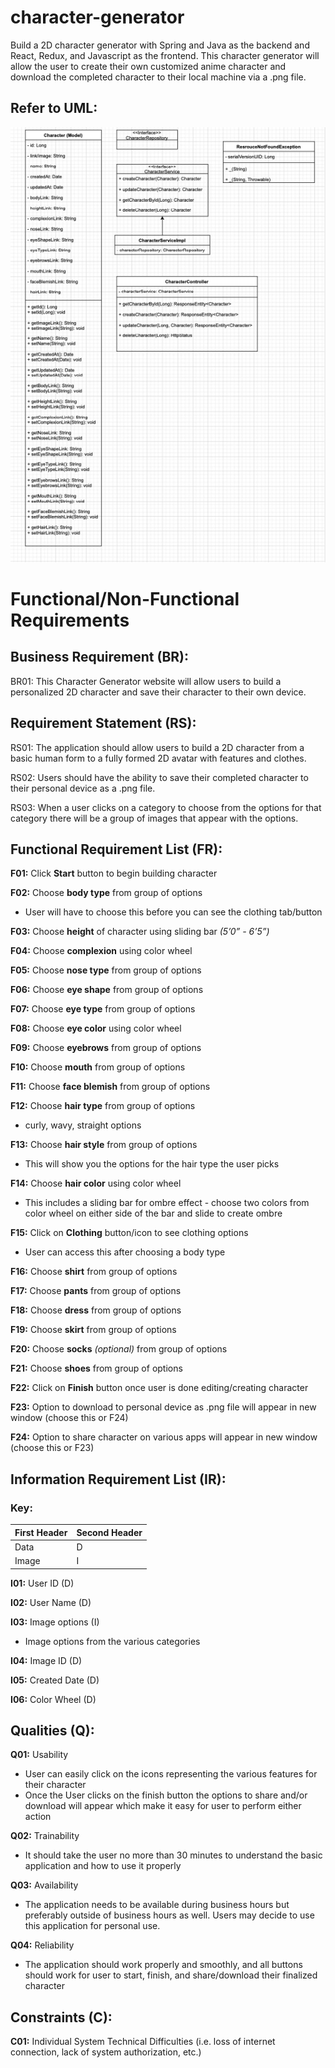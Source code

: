 # character-generator
Build a 2D character generator with Spring and Java as the backend and React, Redux, and Javascript as the frontend. This character generator will allow the user to create their own customized anime character and download the completed character to their local machine via a .png file.  

## Refer to UML:

![](src/main/resources/images/character_uml_.png)

# Functional/Non-Functional Requirements


## Business Requirement (BR):
BR01: This Character Generator website will allow users to build a personalized 2D character and save their character to their own device.

## Requirement Statement (RS):
RS01: The application should allow users to build a 2D character from a basic human form to a fully formed 2D avatar with features and clothes.

RS02: Users should have the ability to save their completed character to their personal device as a .png file.

RS03: When a user clicks on a category to choose from the options for that category there will be a group of images that appear with the options.

## Functional Requirement List (FR):

**F01:** Click **Start** button to begin building character

**F02:** Choose **body type** from group of options

* User will have to choose this before you can see the clothing tab/button

**F03:** Choose **height** of character using sliding bar *(5’0” - 6’5”)*

**F04:** Choose **complexion** using color wheel

**F05:** Choose **nose type** from group of options

**F06:** Choose **eye shape** from group of options

**F07:** Choose **eye type** from group of options

**F08:** Choose **eye color** using color wheel

**F09:** Choose **eyebrows** from group of options

**F10:** Choose **mouth** from group of options

**F11:** Choose **face blemish** from group of options

**F12:** Choose **hair type** from group of options

* curly, wavy, straight options

**F13:** Choose **hair style** from group of options 

* This will show you the options for the hair type the user picks

**F14:** Choose **hair color** using color wheel
 
* This includes a sliding bar for ombre effect - choose two colors from color wheel on either side of the bar and slide to create ombre

**F15:** Click on **Clothing** button/icon to see clothing options 

* User can access this after choosing a body type

**F16:** Choose **shirt** from group of options

**F17:** Choose **pants** from group of options

**F18:** Choose **dress** from group of options

**F19:** Choose **skirt** from group of options

**F20:** Choose **socks** *(optional)* from group of options

**F21:** Choose **shoes** from group of options

**F22:** Click on **Finish** button once user is done editing/creating character

**F23:** Option to download to personal device as .png file will appear in new window (choose this or F24)

**F24:** Option to share character on various apps will appear in new window (choose this or F23)

## Information Requirement List (IR):

### Key:

First Header | Second Header
------------ | -------------
Data			| D
Image			| I


**I01:** User ID (D)

**I02:** User Name (D)

**I03:** Image options (I)

* Image options from the various categories
 
**I04:** Image ID (D)

**I05:** Created Date (D)

**I06:** Color Wheel (D)

## Qualities (Q):

**Q01:** Usability

* User can easily click on the icons representing the various features for their character
* Once the User clicks on the finish button the options to share and/or download will appear which make it easy for user to perform either action

**Q02:** Trainability

* It should take the user no more than 30 minutes to understand the basic application and how to use it properly

**Q03:** Availability

* The application needs to be available during business hours but preferably outside of business hours as well. Users may decide to use this application for personal use.

**Q04:** Reliability

* The application should work properly and smoothly, and all buttons should work for user to start, finish, and share/download their finalized character

## Constraints (C):

**C01:** Individual System Technical Difficulties (i.e. loss of internet connection, lack of system authorization, etc.)
